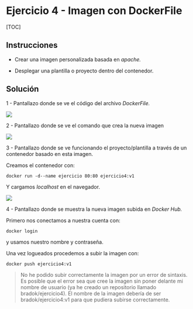 # Ejercicio 4 - Imagen con DockerFile



[TOC]

## Instrucciones

- Crear una imagen personalizada basada en *apache.*

- Desplegar una plantilla o proyecto dentro del contenedor.

  

## Solución

1 - Pantallazo donde se ve el código del archivo *DockerFile.*

![](C:\Users\rebel\Desktop\DESPLIEGUE\EJERCICIO4\pantalla1.jpg)



2 - Pantallazo donde se ve el comando que crea la nueva imagen

![](C:\Users\rebel\Desktop\DESPLIEGUE\EJERCICIO4\pantalla2.jpg)



3 - Pantallazo donde se ve funcionando el proyecto/plantilla a través de un contenedor basado en esta imagen.



Creamos el contenedor con:

```dockerfile
docker run -d--name ejercicio 80:80 ejercicio4:v1
```

Y cargamos *localhost* en el navegador.

![](C:\Users\rebel\Desktop\DESPLIEGUE\EJERCICIO4\pantalla3.jpg)



4 - Pantallazo donde se muestra la nueva imagen subida en *Docker Hub.*



Primero nos conectamos a nuestra cuenta con:

```
docker login
```

y usamos nuestro nombre y contraseña.



Una vez logueados procedemos a subir la imagen con:

```
docker push ejercicio4:v1
```

> No he podido subir correctamente la imagen por un error de sintaxis. Es posible que el error sea que cree la imagen sin poner delante mi nombre de usuario (ya he creado un repositorio llamado bradok/ejercicio4). El nombre de la imagen debería de ser bradok/ejercicio4:v1 para que pudiera subirse correctamente.